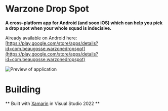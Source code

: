 # Warzone Drop Spot
**A cross-platform app for Android (and soon iOS) which can help you pick a drop spot when your whole squad is indecisive.**

Already available on Android here:
[https://play.google.com/store/apps/details?id=com.beaugosse.warzonedropspot](https://play.google.com/store/apps/details?id=com.beaugosse.warzonedropspot)


![Preview of application](https://raw.githubusercontent.com/Beau-Gosse-dev/WarzoneDropSpot/master/PreviewImages/PhonePreviewClicked.png)

# Building
** Built with [Xamarin](https://docs.microsoft.com/en-us/xamarin/get-started/installation/windows) in Visual Studio 2022 **
